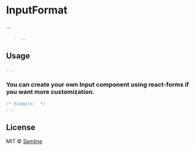 # InputFormat

...

> ...

## Usage

```jsx
...
```

### You can create your own Input component using react-forms if you want more customization.

```js
/* Example:  */
...
```

## License

MIT © [Samline](https://github.com/samline)
